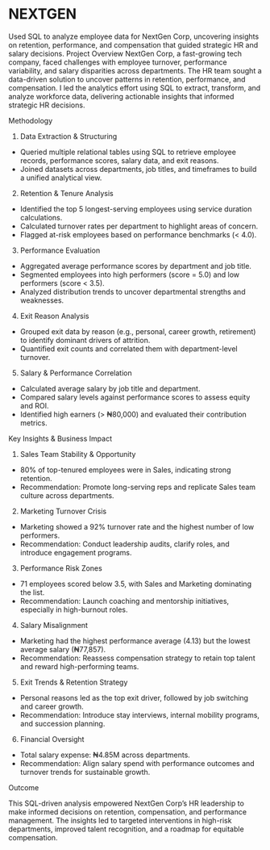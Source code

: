 # NEXTGEN
Used SQL to analyze employee data for NextGen Corp, uncovering insights on retention, performance, and compensation that guided strategic HR and salary decisions.
Project Overview
NextGen Corp, a fast-growing tech company, faced challenges with employee turnover, performance variability, and salary disparities across departments. The HR team sought a data-driven solution to uncover patterns in retention, performance, and compensation. I led the analytics effort using SQL to extract, transform, and analyze workforce data, delivering actionable insights that informed strategic HR decisions.

 Methodology
1. Data Extraction & Structuring
- Queried multiple relational tables using SQL to retrieve employee records, performance scores, salary data, and exit reasons.
- Joined datasets across departments, job titles, and timeframes to build a unified analytical view.
2. Retention & Tenure Analysis
- Identified the top 5 longest-serving employees using service duration calculations.
- Calculated turnover rates per department to highlight areas of concern.
- Flagged at-risk employees based on performance benchmarks (< 4.0).
3. Performance Evaluation
- Aggregated average performance scores by department and job title.
- Segmented employees into high performers (score = 5.0) and low performers (score < 3.5).
- Analyzed distribution trends to uncover departmental strengths and weaknesses.
4. Exit Reason Analysis
- Grouped exit data by reason (e.g., personal, career growth, retirement) to identify dominant drivers of attrition.
- Quantified exit counts and correlated them with department-level turnover.
5. Salary & Performance Correlation
- Calculated average salary by job title and department.
- Compared salary levels against performance scores to assess equity and ROI.
- Identified high earners (> ₦80,000) and evaluated their contribution metrics.

Key Insights & Business Impact
1. Sales Team Stability & Opportunity
- 80% of top-tenured employees were in Sales, indicating strong retention.
- Recommendation: Promote long-serving reps and replicate Sales team culture across departments.
2. Marketing Turnover Crisis
- Marketing showed a 92% turnover rate and the highest number of low performers.
- Recommendation: Conduct leadership audits, clarify roles, and introduce engagement programs.
3. Performance Risk Zones
- 71 employees scored below 3.5, with Sales and Marketing dominating the list.
- Recommendation: Launch coaching and mentorship initiatives, especially in high-burnout roles.
4. Salary Misalignment
- Marketing had the highest performance average (4.13) but the lowest average salary (₦77,857).
- Recommendation: Reassess compensation strategy to retain top talent and reward high-performing teams.
5. Exit Trends & Retention Strategy
- Personal reasons led as the top exit driver, followed by job switching and career growth.
- Recommendation: Introduce stay interviews, internal mobility programs, and succession planning.
6. Financial Oversight
- Total salary expense: ₦4.85M across departments.
- Recommendation: Align salary spend with performance outcomes and turnover trends for sustainable growth.

Outcome

This SQL-driven analysis empowered NextGen Corp’s HR leadership to make informed decisions on retention, compensation, and performance management. The insights led to targeted interventions in high-risk departments, improved talent recognition, and a roadmap for equitable compensation.











